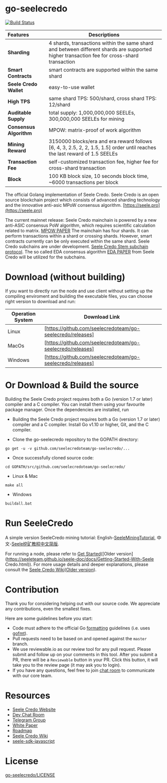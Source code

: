 
# go-seelecredo
[![Build Status](https://travis-ci.org/seelecredoteam/go-seelecredo.svg?branch=master)](https://travis-ci.org/seelecredoteam/go-seelecredo)

|        Features        |      Descriptions                                                                              |
|:-----------------------|------------------------------------------------------------------------------------------------|
| **Sharding**           | 4 shards, transactions within the same shard and between different shards are supported<br/> higher transaction fee for cross-shard transaction                                  |
| **Smart Contracts**    | smart contracts are supported within the same shard                                          |
| **Seele Credo Wallet**       | easy-to-use wallet                                                                             |
| **High TPS**           | same shard TPS: 500/shard, cross shard TPS: 12/shard                                           |
| **Auditable Supply**   | total supply: 1,000,000,000 SEELEs, 300,000,000 SEELEs for mining                              |
| **Consensus Algorithm**| MPOW: matrix-proof of work algorithm                                                |
| **Mining Reward**      | 3150000 blocks/era and era reward follows [6, 4, 3, 2.5, 2, 2, 1.5, 1.5] order until reaches the last reward of 1.5 SEELEs |
| **Transaction Fee**    | self-customized transaction fee, higher fee for cross-shard transaction                        |
| **Block**              | 100 KB block size, 10 seconds block time, ~6000 transactions per block                         |


The official Golang implementation of Seele Credo. Seele Credo is an open source blockchain project which consists of advanced sharding technology and the innovative anti-asic MPoW consensus algorithm. [https://seele.pro](https://seele.pro)

The current mainnet release: Seele Credo mainchain is powered by a new anti-ASIC consensus PoW algorithm, which requires scientific calculation related to matrix. [MPOW PAPER](https://arxiv.org/abs/1905.04565) The mainchain has four shards. It can perform transactions within a shard or crossing shards. However, smart contracts currently can be only executed within the same shard. Seele Credo subchains are under development. [Seele Credo Stem subchain protocol](https://medium.com/@SeeleTech/seele-stem-subchain-protocol-b5eceb02aaa3). The so called EDA consensus algorithm [EDA PAPER](http://seele.hk.ufileos.com/Seele_Yellow_Paper_EDA_A_Parallel_Data_Sorting_Mechanism_for_Distributed_Information_Processing_System_Pre-Release.pdf) from Seele Credo will be utilized for the subchains.

# Download (without building)
If you want to directly run the node and use client without setting up the compiling enviroment and building the executable files, you can choose right version to download and run:

| Operation System |      Download Link     |
|---------|----------------------------------------------------------|
| Linux   | [https://github.com/seelecredoteam/go-seelecredo/releases]|
| MacOs   | [https://github.com/seelecredoteam/go-seelecredo/releases]|
| Windows | [https://github.com/seelecredoteam/go-seelecredo/releases]|

# Or Download & Build the source

Building the Seele Credo project requires both a Go (version 1.7 or later) compiler and a C compiler. You can install them using your favourite package manager. Once the dependencies are installed, run

- Building the Seele Credo project requires both a Go (version 1.7 or later) compiler and a C compiler. Install Go v1.10 or higher, Git, and the C compiler.

- Clone the go-seelecredo repository to the GOPATH directory:

```
go get -u -v github.com/seelecredoteam/go-seelecredo/...
```

- Once successfully cloned source code:

```
cd GOPATH/src/github.com/seelecredoteam/go-seelecredo/
```

- Linux & Mac

```
make all
```

- Windows

```
buildall.bat
```

# Run SeeleCredo
A simple version SeeleCredo mining tutorial: English-[SeeleMiningTutorial](https://github.com/seelecredoteam/go-seelecredo/releases/tag/v1.0.1-MiningTutorial_Eng), 中文-[Seele挖矿教程中文简版](https://github.com/seelecredoteam/go-seelecredo/releases/tag/v1.0.1-%E4%B8%AD%E6%96%87%E7%AE%80%E7%89%88%E6%8C%96%E7%9F%BF%E6%95%99%E7%A8%8B).

For running a node, please refer to [Get Started](https://seeletech.gitbook.io/wiki/developer/go-seelecredo/gettingstarted)([Older version](https://seeleteam.github.io/seele-doc/docs/Getting-Started-With-Seele Credo.html)).
For more usage details and deeper explanations, please consult the [Seele Credo Wiki](https://seeletech.gitbook.io/wiki/)([Older version](https://seeleteam.github.io/seele-doc/index.html)).

# Contribution

Thank you for considering helping out with our source code. We appreciate any contributions, even the smallest fixes.

Here are some guidelines before you start:
* Code must adhere to the official Go [formatting](https://golang.org/doc/effective_go.html#formatting) guidelines (i.e. uses [gofmt](https://golang.org/cmd/gofmt/)).
* Pull requests need to be based on and opened against the `master` branch.
* We use reviewable.io as our review tool for any pull request. Please submit and follow up on your comments in this tool. After you submit a PR, there will be a `Reviewable` button in your PR. Click this button, it will take you to the review page (it may ask you to login).
* If you have any questions, feel free to join [chat room](https://gitter.im/seeleteamchat/dev) to communicate with our core team.

# Resources

* [Seele Credo Website](https://seele.pro/)
* [Dev Chat Room](https://gitter.im/seleeteam/dev)
* [Telegram Group](https://t.me/seeletech)
* [White Paper](https://s3.ap-northeast-2.amazonaws.com/wp.s3.seele.pro/Seele_White_Paper_English_v3.1.pdf)
* [Roadmap](https://seele.pro/)
* [Seele Credo Wiki](https://seeletech.gitbook.io/wiki/)
* [seele-sdk-javascript](https://www.npmjs.com/package/seele-sdk-javascript)

# License

[go-seelecredo/LICENSE](https://github.com/seelecredoteam/go-seelecredo/blob/master/LICENSE)
